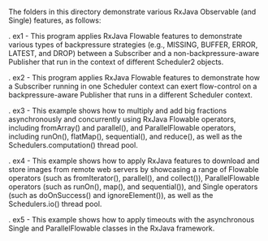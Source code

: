 The folders in this directory demonstrate various RxJava Observable
(and Single) features, as follows:

. ex1 - This program applies RxJava Flowable features to demonstrate
        various types of backpressure strategies (e.g., MISSING,
        BUFFER, ERROR, LATEST, and DROP) between a Subscriber and a
        non-backpressure-aware Publisher that run in the context of
        different Scheduler2 objects.

. ex2 - This program applies RxJava Flowable features to demonstrate
        how a Subscriber running in one Scheduler context can exert
        flow-control on a backpressure-aware Publisher that runs in a
        different Scheduler context.

. ex3 - This example shows how to multiply and add big fractions
        asynchronously and concurrently using RxJava Flowable
        operators, including fromArray() and parallel(), and
        ParallelFlowable operators, including runOn(), flatMap(),
        sequential(), and reduce(), as well as the
        Schedulers.computation() thread pool.
        
. ex4 - This example shows how to apply RxJava features to download
        and store images from remote web servers by showcasing a range
        of Flowable operators (such as fromIterator(), parallel(), and
        collect()), ParallelFlowable operators (such as runOn(),
        map(), and sequential()), and Single operators (such as
        doOnSuccess() and ignoreElement()), as well as the
        Schedulers.io() thread pool.

. ex5 - This example shows how to apply timeouts with the asynchronous
        Single and ParallelFlowable classes in the RxJava framework.

